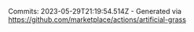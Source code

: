 Commits: 2023-05-29T21:19:54.514Z - Generated via https://github.com/marketplace/actions/artificial-grass
<br>
